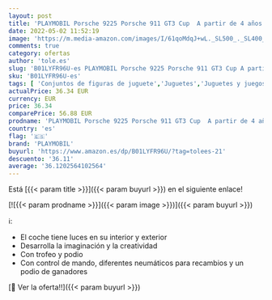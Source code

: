 ```yaml
---
layout: post
title: 'PLAYMOBIL Porsche 9225 Porsche 911 GT3 Cup  A partir de 4 años'
date: 2022-05-02 11:52:19
image: 'https://m.media-amazon.com/images/I/61qoMdqJ+wL._SL500_._SL400_.jpg'
comments: true
category: ofertas
author: 'tole.es'
slug: 'B01LYFR96U-es PLAYMOBIL Porsche 9225 Porsche 911 GT3 Cup A partir de 4 años'
sku: 'B01LYFR96U-es'
tags: [ 'Conjuntos de figuras de juguete','Juguetes','Juguetes y juegos','Muñecos y figuras','playmobil','🇪🇸', ]
actualPrice: 36.34 EUR
currency: EUR
price: 36.34
comparePrice: 56.88 EUR
prodname: 'PLAYMOBIL Porsche 9225 Porsche 911 GT3 Cup  A partir de 4 años'
country: 'es'
flag: '🇪🇸'
brand: 'PLAYMOBIL'
buyurl: 'https://www.amazon.es/dp/B01LYFR96U/?tag=tolees-21'
descuento: '36.11'
average: '36.1202564102564'
---
```


Está [{{< param title >}}]({{< param buyurl >}}) en el siguiente enlace!

[![{{< param prodname >}}]({{< param image >}})]({{< param buyurl >}})

ℹ️:

- El coche tiene luces en su interior y exterior
- Desarrolla la imaginación y la creatividad
- Con trofeo y podio
- Con control de mando, diferentes neumáticos para recambios y un podio de ganadores

[🛒 Ver la oferta!!]({{< param buyurl >}})
